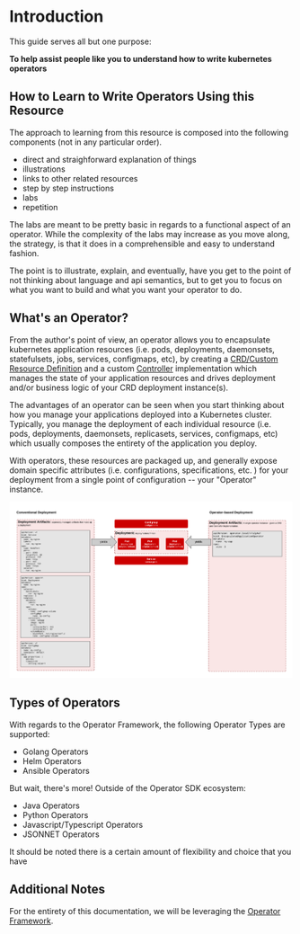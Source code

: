 <!--
- Introduction
  - How to Learn to Write Operators Using this Resource
  - What's an Operator?
  - Types of Operators
  - Operator Tooling & Resources  
-->

# Introduction

This guide serves all but one purpose: 

**To help assist people like you to understand how to write kubernetes operators**

## How to Learn to Write Operators Using this Resource

The approach to learning from this resource is composed into the following components (not in any particular order). 

- direct and straighforward explanation of things
- illustrations
- links to other related resources
- step by step instructions
- labs
- repetition

The labs are meant to be pretty basic in regards to a functional aspect of an operator. While the complexity of the labs may increase as you move along, the strategy, is that it does in a comprehensible and easy to understand fashion.  

The point is to illustrate, explain, and eventually, have you get to the point of not thinking about language and api semantics, but to get you to focus on what you want to build and what you want your operator to do. 

## What's an Operator?

From the author's point of view, an operator allows you to encapsulate kubernetes application resources (i.e. pods, deployments, daemonsets, statefulsets, jobs, services, configmaps, etc), by creating a [CRD/Custom Resource Definition](https://kubernetes.io/docs/concepts/extend-kubernetes/api-extension/custom-resources/) and a custom [Controller](https://kubernetes.io/docs/concepts/architecture/controller/) implementation which manages the state of your application resources and drives deployment and/or business logic of your CRD deployment instance(s).

The advantages of an operator can be seen when you start thinking about how you manage your applications deployed into a Kubernetes cluster. Typically, you manage the deployment of each individual resource (i.e. pods, deployments, daemonsets, replicasets, services, configmaps, etc) which usually composes the entirety of the application you deploy.

With operators, these resources are packaged up, and generally expose domain specific attributes (i.e. configurations, specifications, etc. ) for your deployment from a single point of configuration -- your "Operator" instance. 

![](../assets/conventional-vs-operators.png)

## Types of Operators

With regards to the Operator Framework, the following Operator Types are supported: 

- Golang Operators
- Helm Operators
- Ansible Operators

But wait, there's more! Outside of the Operator SDK ecosystem: 

- Java Operators
- Python Operators
- Javascript/Typescript Operators
- JSONNET Operators

It should be noted there is a certain amount of flexibility and choice that you have

## Additional Notes

For the entirety of this documentation, we will be leveraging the [Operator Framework](https://github.com/operator-framework). 